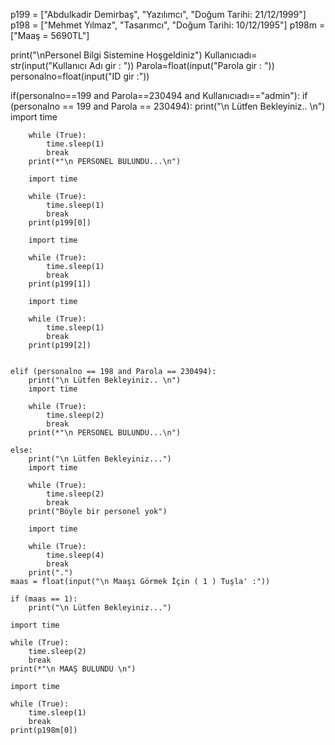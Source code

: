 p199 = ["Abdulkadir Demirbaş", "Yazılımcı", "Doğum Tarihi: 21/12/1999"]
p198 = ["Mehmet Yılmaz", "Tasarımcı", "Doğum Tarihi: 10/12/1995"]
p198m = ["Maaş = 5690TL"]


print("\nPersonel Bilgi Sistemine Hoşgeldiniz")
Kullanıcıadı= str(input("Kullanıcı Adı gir : "))
Parola=float(input("Parola gir : "))
personalno=float(input("ID gir :"))

if(personalno==199 and Parola==230494 and Kullanıcıadı=="admin"):
    if (personalno == 199 and Parola == 230494):
        print("\n Lütfen Bekleyiniz.. \n")
        import time

        while (True):
            time.sleep(1)
            break
        print(*"\n PERSONEL BULUNDU...\n")

        import time

        while (True):
            time.sleep(1)
            break
        print(p199[0])

        import time

        while (True):
            time.sleep(1)
            break
        print(p199[1])

        import time

        while (True):
            time.sleep(1)
            break
        print(p199[2])


    elif (personalno == 198 and Parola == 230494):
        print("\n Lütfen Bekleyiniz.. \n")
        import time

        while (True):
            time.sleep(2)
            break
        print(*"\n PERSONEL BULUNDU...\n")

    else:
        print("\n Lütfen Bekleyiniz...")
        import time

        while (True):
            time.sleep(2)
            break
        print("Böyle bir personel yok")

        import time

        while (True):
            time.sleep(4)
            break
        print(".")
    maas = float(input("\n Maaşı Görmek İçin ( 1 ) Tuşla' :"))

    if (maas == 1):
        print("\n Lütfen Bekleyiniz...")

    import time

    while (True):
        time.sleep(2)
        break
    print(*"\n MAAŞ BULUNDU \n")

    import time

    while (True):
        time.sleep(1)
        break
    print(p198m[0])

